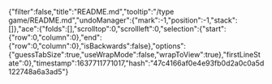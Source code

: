 {"filter":false,"title":"README.md","tooltip":"/type game/README.md","undoManager":{"mark":-1,"position":-1,"stack":[]},"ace":{"folds":[],"scrolltop":0,"scrollleft":0,"selection":{"start":{"row":0,"column":0},"end":{"row":0,"column":0},"isBackwards":false},"options":{"guessTabSize":true,"useWrapMode":false,"wrapToView":true},"firstLineState":0},"timestamp":1637711771017,"hash":"47c4166af0e4e93fb0d2a0c0a5d122748a6a3ad5"}